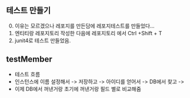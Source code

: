 ## 테스트 만들기
0. 이유는 모르겠으나 레포지를 만든담에 레포지테스트를 만들었다...
1. 엔티티랑 레포지토리 작성한 다음에 레포지토리 에서 Ctrl +Shift + T 
2. junit4로 테스트 만들었음.

## testMember
- 테스트 흐름
- 인스턴스에 이름 설정해서 -> 저장하고 -> 아이디를 얻어서 -> DB에서 찾고 ->
- 이제 DB에서 꺼낸거랑 초기에 꺼낸거랑 필드 별로 비교해줌

